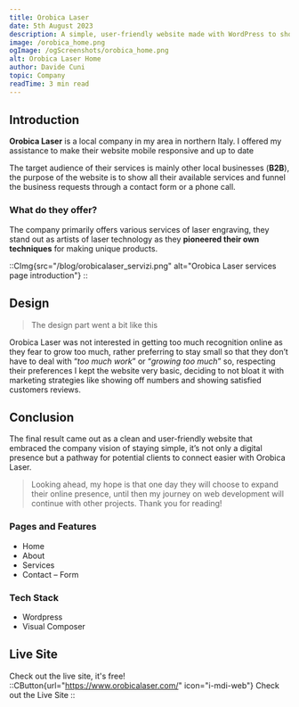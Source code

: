 ```yaml
---
title: Orobica Laser
date: 5th August 2023
description: A simple, user-friendly website made with WordPress to showcase laser engraving services offered by Orobica Laser, a company located in northern Italy.
image: /orobica_home.png
ogImage: /ogScreenshots/orobica_home.png
alt: Orobica Laser Home
author: Davide Cuni
topic: Company
readTime: 3 min read
---
```


## Introduction

**Orobica Laser** is a local company in my area in northern Italy. I offered my assistance to make their website mobile responsive and up to date

The target audience of their services is mainly other local businesses (**B2B**), the purpose of the website is to show all their available services and funnel the business requests through a contact form or a phone call.

### What do they offer?

The company primarily offers various services of laser engraving, they stand out as artists of laser technology as they **pioneered their own techniques** for making unique products.

::CImg{src="/blog/orobicalaser_servizi.png" alt="Orobica Laser services page introduction"}
::

## Design

> The design part went a bit like this

Orobica Laser was not interested in getting too much recognition online as they fear to grow too much, rather preferring to stay small so that they don’t have to deal with “*too much work*” or “*growing too much*” so, respecting their preferences I kept the website very basic, deciding to not bloat it with marketing strategies like showing off numbers and showing satisfied customers reviews.

## Conclusion

The final result came out as a clean and user-friendly website that embraced the company vision of staying simple, it’s not only a digital presence but a pathway for potential clients to connect easier with Orobica Laser.

> Looking ahead, my hope is that one day they will choose to expand their online presence, until then my journey on web development will continue with other projects. Thank you for reading!

### Pages and Features

- Home
- About
- Services
- Contact – Form

### Tech Stack

- Wordpress
- Visual Composer

## Live Site

Check out the live site, it's free!
::CButton{url="https://www.orobicalaser.com/" icon="i-mdi-web"}
Check out the Live Site
::
